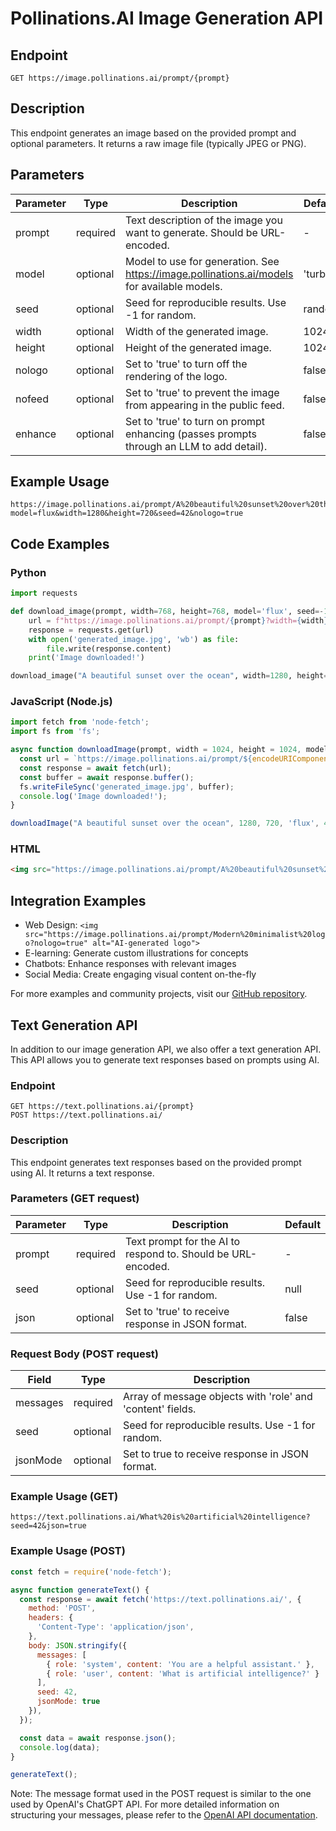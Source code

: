 # Pollinations.AI Image Generation API

## Endpoint
```
GET https://image.pollinations.ai/prompt/{prompt}
```

## Description
This endpoint generates an image based on the provided prompt and optional parameters. It returns a raw image file (typically JPEG or PNG).

## Parameters

| Parameter | Type     | Description                                                                               | Default |
|-----------|----------|-------------------------------------------------------------------------------------------|---------|
| prompt    | required | Text description of the image you want to generate. Should be URL-encoded.                | -       |
| model     | optional | Model to use for generation. See https://image.pollinations.ai/models for available models. | 'turbo' |
| seed      | optional | Seed for reproducible results. Use -1 for random.                                         | random  |
| width     | optional | Width of the generated image.                                                             | 1024    |
| height    | optional | Height of the generated image.                                                            | 1024    |
| nologo    | optional | Set to 'true' to turn off the rendering of the logo.                                      | false   |
| nofeed    | optional | Set to 'true' to prevent the image from appearing in the public feed.                     | false   |
| enhance   | optional | Set to 'true' to turn on prompt enhancing (passes prompts through an LLM to add detail).  | false   |

## Example Usage
```
https://image.pollinations.ai/prompt/A%20beautiful%20sunset%20over%20the%20ocean?model=flux&width=1280&height=720&seed=42&nologo=true
```

## Code Examples

### Python
```python
import requests

def download_image(prompt, width=768, height=768, model='flux', seed=-1):
    url = f"https://image.pollinations.ai/prompt/{prompt}?width={width}&height={height}&model={model}&seed={seed}&nologo=true"
    response = requests.get(url)
    with open('generated_image.jpg', 'wb') as file:
        file.write(response.content)
    print('Image downloaded!')

download_image("A beautiful sunset over the ocean", width=1280, height=720, model='flux', seed=42)
```

### JavaScript (Node.js)
```javascript
import fetch from 'node-fetch';
import fs from 'fs';

async function downloadImage(prompt, width = 1024, height = 1024, model = 'turbo', seed = -1) {
  const url = `https://image.pollinations.ai/prompt/${encodeURIComponent(prompt)}?width=${width}&height=${height}&model=${model}&seed=${seed}&nologo=true`;
  const response = await fetch(url);
  const buffer = await response.buffer();
  fs.writeFileSync('generated_image.jpg', buffer);
  console.log('Image downloaded!');
}

downloadImage("A beautiful sunset over the ocean", 1280, 720, 'flux', 42);
```

### HTML
```html
<img src="https://image.pollinations.ai/prompt/A%20beautiful%20sunset%20over%20the%20ocean?width=1280&height=720&model=flux&seed=42&nologo=true" alt="AI-generated sunset">
```

## Integration Examples

- Web Design: `<img src="https://image.pollinations.ai/prompt/Modern%20minimalist%20logo?nologo=true" alt="AI-generated logo">`
- E-learning: Generate custom illustrations for concepts
- Chatbots: Enhance responses with relevant images
- Social Media: Create engaging visual content on-the-fly

For more examples and community projects, visit our [GitHub repository](https://github.com/pollinations/pollinations).

## Text Generation API

In addition to our image generation API, we also offer a text generation API. This API allows you to generate text responses based on prompts using AI.

### Endpoint
```
GET https://text.pollinations.ai/{prompt}
POST https://text.pollinations.ai/
```

### Description
This endpoint generates text responses based on the provided prompt using AI. It returns a text response.

### Parameters (GET request)

| Parameter | Type     | Description                                                | Default |
|-----------|----------|------------------------------------------------------------|---------|
| prompt    | required | Text prompt for the AI to respond to. Should be URL-encoded. | -       |
| seed      | optional | Seed for reproducible results. Use -1 for random.          | null    |
| json      | optional | Set to 'true' to receive response in JSON format.          | false   |

### Request Body (POST request)

| Field    | Type     | Description                                                |
|----------|----------|------------------------------------------------------------|
| messages | required | Array of message objects with 'role' and 'content' fields. |
| seed     | optional | Seed for reproducible results. Use -1 for random.          |
| jsonMode | optional | Set to true to receive response in JSON format.            |

### Example Usage (GET)
```
https://text.pollinations.ai/What%20is%20artificial%20intelligence?seed=42&json=true
```

### Example Usage (POST)
```javascript
const fetch = require('node-fetch');

async function generateText() {
  const response = await fetch('https://text.pollinations.ai/', {
    method: 'POST',
    headers: {
      'Content-Type': 'application/json',
    },
    body: JSON.stringify({
      messages: [
        { role: 'system', content: 'You are a helpful assistant.' },
        { role: 'user', content: 'What is artificial intelligence?' }
      ],
      seed: 42,
      jsonMode: true
    }),
  });

  const data = await response.json();
  console.log(data);
}

generateText();
```

Note: The message format used in the POST request is similar to the one used by OpenAI's ChatGPT API. For more detailed information on structuring your messages, please refer to the [OpenAI API documentation](https://platform.openai.com/docs/guides/chat).